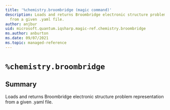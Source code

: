 ```yaml
---
title: '%chemistry.broombridge (magic command)'
description: Loads and returns Broombridge electronic structure problem representation
  from a given .yaml file.
author: anjbur
uid: microsoft.quantum.iqsharp.magic-ref.chemistry.broombridge
ms.author: anburton
ms.date: 09/07/2021
ms.topic: managed-reference
---
```


<!--
    NB: This file has been automatically generated from Microsoft.Quantum.Chemistry.Jupyter.dll,
        please do not manually edit it.

    [DEBUG] JSON source:
        {"Name": "%chemistry.broombridge", "Documentation": {"Summary": "Loads and returns Broombridge electronic structure problem representation from a given .yaml file.", "Full": null, "Description": null, "Remarks": null, "Examples": null, "SeeAlso": null}, "AssemblyName": "Microsoft.Quantum.Chemistry.Jupyter"}
-->

# `%chemistry.broombridge`

## Summary

Loads and returns Broombridge electronic structure problem representation from a given .yaml file.
